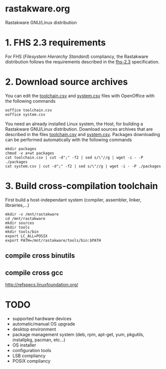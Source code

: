 rastakware.org
==============

Rastakware GNU/Linux distribution

# 1. FHS 2.3 requirements

For FHS (_Filesystem Hierarchy Standard_) compliancy, the Rastakware distribution follows the requirements
described in the [fhs-2.3](http://refspecs.linuxfoundation.org/FHS_2.3/fhs-2.3.html) specification.

# 2. Download source archives

You can edit the [toolchain.csv](./toolchain.csv) and [system.csv](./system.csv) files with OpenOffice
with the following commands

    ooffice toolchain.csv
    ooffice system.csv

You need an already installed Linux system, the Host, for building a Rastakware GNU/Linux distribution.
Download sources archives that are described in the files [toolchain.csv](./toolchain.csv) and
[system.csv](./system.csv). Packages downloading can be performed automatically with the following commands

    mkdir packages
    chmod -v a+wt packages
    cat toolchain.csv | cut -d";" -f2 | sed s/\"//g | wget -i - -P ./packages
    cat system.csv | cut -d";" -f2 | sed s/\"//g | wget -i - -P ./packages

# 3. Build cross-compilation toolchain

First build a host-independant system (compiler, assembler, linker, librairies,...)

    mkdir -v /mnt/rastakware
    cd /mnt/rastakware
    mkdir sources
    mkdir tools
    mkdir tools/bin
    export LC_ALL=POSIX
    export PATH=/mnt/rastakware/tools/bin:$PATH

## compile cross binutils

## compile cross gcc













http://refspecs.linuxfoundation.org/





# TODO

- supported hardware devices
- automatic/manual OS upgrade
- desktop environment
- package management system (deb, rpm, apt-get, yum, pkgutils, installpkg, pacman, etc...)
- OS installer
- configuration tools
- LSB compliancy
- POSIX compliancy


